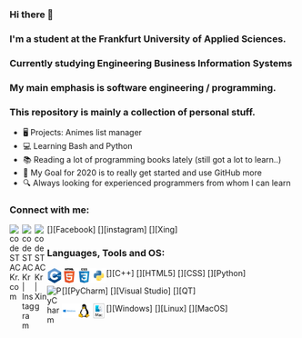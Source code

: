### Hi there 👋

### I'm a student at the Frankfurt University of Applied Sciences.
### Currently studying Engineering Business Information Systems
### My main emphasis is software engineering / programming.
### This repository is mainly a collection of personal stuff.

- 🖥 Projects: Animes list manager 
- 💻 Learning Bash and Python
- 📚 Reading a lot of programming books lately (still got a lot to learn..)
- 🔭 My Goal for 2020 is to really get started and use GitHub more
- 🔍 Always looking for experienced programmers from whom I can learn

### Connect with me:

[<img align="left" alt="codeSTACKr.com" width="22px" src="https://cdn.jsdelivr.net/npm/simple-icons@3.6.0/icons/facebook.svg" />][Facebook]
[<img align="left" alt="codeSTACKr | Instagram" width="22px" src="https://cdn.jsdelivr.net/npm/simple-icons@v3/icons/instagram.svg" />][instagram]
[<img align="left" alt="codeSTACKr | Xing" width="22px" src="https://cdn.jsdelivr.net/npm/simple-icons@3.6.0/icons/xing.svg" />][Xing]
<br />


### Languages, Tools and OS:

[<img align="left" alt="Cplusplus" width="26px" src="https://raw.githubusercontent.com/github/explore/80688e429a7d4ef2fca1e82350fe8e3517d3494d/topics/cpp/cpp.png" />][C++]
[<img align="left" alt="HTML5" width="26px" src="https://raw.githubusercontent.com/github/explore/80688e429a7d4ef2fca1e82350fe8e3517d3494d/topics/html/html.png" />][HTML5]
[<img align="left" alt="CSS3" width="26px" src="https://raw.githubusercontent.com/github/explore/80688e429a7d4ef2fca1e82350fe8e3517d3494d/topics/css/css.png" />][CSS]
[<img align="left" alt="Python" width="26px" src="https://raw.githubusercontent.com/github/explore/80688e429a7d4ef2fca1e82350fe8e3517d3494d/topics/python/python.png" />][Python]


[<img align="left" alt="PyCharm" width="26px" src="https://upload.wikimedia.org/wikipedia/commons/a/a1/PyCharm_Logo.svg"/>][PyCharm]
[<img align="left" alt="" width="26px" src="" />][Visual Studio]
[<img align="left" alt="" width="26px" src="" />][QT]

[<img align="left" alt="Windows" width="26px" src="https://raw.githubusercontent.com/github/explore/80688e429a7d4ef2fca1e82350fe8e3517d3494d/topics/windows/windows.png" />][Windows]
[<img align="left" alt="Linux" width="26px" src="https://raw.githubusercontent.com/github/explore/80688e429a7d4ef2fca1e82350fe8e3517d3494d/topics/linux/linux.png" />][Linux]
[<img align="left" alt="" width="26px" src="https://raw.githubusercontent.com/github/explore/80688e429a7d4ef2fca1e82350fe8e3517d3494d/topics/macos/macos.png"/>][MacOS]
